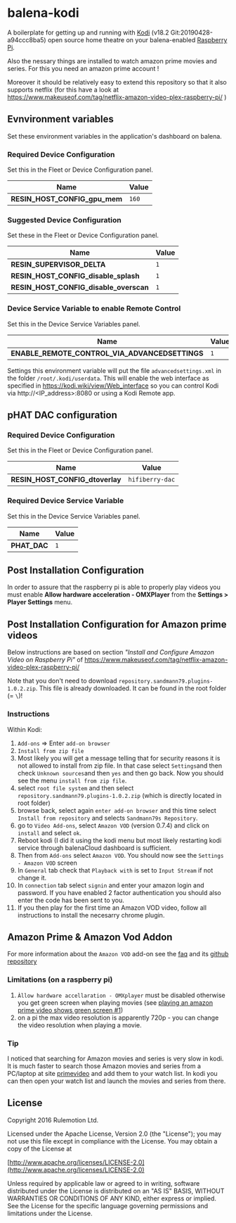# balena-kodi

A boilerplate for getting up and running with [Kodi](https://kodi.tv/) (v18.2 Git:20190428-a94ccc8ba5)
open source home theatre on your balena-enabled [Raspberry Pi](https://www.raspberrypi.org/).

Also the nessary things are installed to watch amazon prime movies and series.  For this you need an amazon prime account !

Moreover it should be relatively easy to extend this repository so that it also supports netflix (for this have a look at https://www.makeuseof.com/tag/netflix-amazon-video-plex-raspberry-pi/ )

## Evnvironment variables

Set these environment variables in the application's dashboard on balena.

### Required Device Configuration

Set this in the Fleet or Device Configuration panel.

| Name                          | Value  |
|------------------------------ | ------ |
| **RESIN_HOST_CONFIG_gpu_mem** | `160`  |

### Suggested Device Configuration

Set these in the Fleet or Device Configuration panel.

| Name                                   | Value  |
|--------------------------------------- | ------ |
| **RESIN_SUPERVISOR_DELTA**             | `1`    |
| **RESIN_HOST_CONFIG_disable_splash**   | `1`    |
| **RESIN_HOST_CONFIG_disable_overscan** | `1`    |

### Device Service Variable to enable Remote Control

Set this in the Device Service Variables panel.

| Name                                            | Value |
|------------------------------------------------ | ----- |
| **ENABLE_REMOTE_CONTROL_VIA_ADVANCEDSETTINGS**  | `1`   |

Settings this environment variable will put the file `advancedsettings.xml` in the folder `/root/.kodi/userdata`.
This will enable the web interface as specified in https://kodi.wiki/view/Web_interface so you can control Kodi via http://<IP_address>:8080 or using a Kodi Remote app.

## pHAT DAC configuration

### Required Device Configuration

Set this in the Fleet or Device Configuration panel.

| Name                            | Value            |
|-------------------------------- | ---------------- |
| **RESIN_HOST_CONFIG_dtoverlay** | `hifiberry-dac`  |

### Required Device Service Variable

Set this in the Device Service Variables panel.

| Name         | Value |
|------------- | ----- |
| **PHAT_DAC** | `1`   |

## Post Installation Configuration

In order to assure that the raspberry pi is able to properly play videos you must enable **Allow hardware acceleration - OMXPlayer** from the **Settings > Player Settings** menu.

## Post Installation Configuration for Amazon prime videos

Below instructions are based on section _"Install and Configure Amazon Video on Raspberry Pi"_ of  https://www.makeuseof.com/tag/netflix-amazon-video-plex-raspberry-pi/

Note that you don't need to download `repository.sandmann79.plugins-1.0.2.zip`.  This file is already downloaded.  It can be found in the root folder (= `\`)!

### Instructions

Within Kodi:

1. `Add-ons` => Enter `add-on browser`
1. `Install from zip file`
1. Most likely you will get a message telling that for security reasons it is not allowed to install from zip file.  In that case select `Settings`and then check `Unknown sources`and then `yes` and then go back.  Now you should see the menu `install from zip file`.
1. select `root file system` and then select `repository.sandmann79.plugins-1.0.2.zip` (which is directly located in root folder)
1. browse back, select again `enter add-on browser` and this time select `Install from repository` and selects `Sandmann79s Repository`.
1. go to `Video Add-ons`, select `Amazon VOD` (version 0.7.4) and click on `install` and select `ok`.
1. Reboot kodi (I did it using the kodi menu but most likely restarting kodi service through balenaCloud dashboard is sufficient.
1. Then from `Add-ons` select `Amazon VOD`.  You should now see the `Settings - Amazon VOD` screen
1. In `General` tab check that `Playback with` is set to `Input Stream` if not change it.
1. In `connection` tab select `signin` and enter your amazon login and password.  If you have enabled 2 factor authentication you should also enter the code has been sent to you.
1. If you then play for the first time an Amazon VOD video, follow all instructions to install the necesarry chrome plugin.

## Amazon Prime & Amazon Vod Addon

For more information about the `Amazon VOD` add-on see the [faq](https://github.com/Sandmann79/xbmc/wiki/FAQ) and its [github repository](https://github.com/Sandmann79/xbmc)

### Limitations (on a raspberry pi)

1. `Àllow hardware accellaration - OMXplayer` must be disabled otherwise you get green screen when playing movies (see [playing an amazon prime video shows green screen #1](https://github.com/janvda/balena-kodi-etcetera/issues/1))
1. on a pi the max video resolution is apparently 720p - you can change the video resolution when playing a movie.

### Tip

I noticed that searching for Amazon movies and series is very slow in kodi.  It is much faster to search those Amazon movies and series from a PC/laptop at site [primevideo](https://www.primevideo.com/) and add them to your watch list.  In kodi you can then open your watch list and launch the movies and series from there.

## License

Copyright 2016 Rulemotion Ltd.

Licensed under the Apache License, Version 2.0 (the "License");
you may not use this file except in compliance with the License.
You may obtain a copy of the License at

[http://www.apache.org/licenses/LICENSE-2.0](http://www.apache.org/licenses/LICENSE-2.0)

Unless required by applicable law or agreed to in writing, software
distributed under the License is distributed on an "AS IS" BASIS,
WITHOUT WARRANTIES OR CONDITIONS OF ANY KIND, either express or implied.
See the License for the specific language governing permissions and
limitations under the License.
